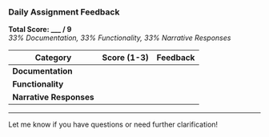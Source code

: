 ### Daily Assignment Feedback
**Total Score: ___ / 9**  
*33% Documentation, 33% Functionality, 33% Narrative Responses*

| **Category**           | **Score (1-3)** | **Feedback**                                                                           |
|-------------------------|-----------------|---------------------------------------------------------------------------------------|
| **Documentation**       |                 |                        |
| **Functionality**       |                 |                        |
| **Narrative Responses** |                 |                        |

---

Let me know if you have questions or need further clarification!
